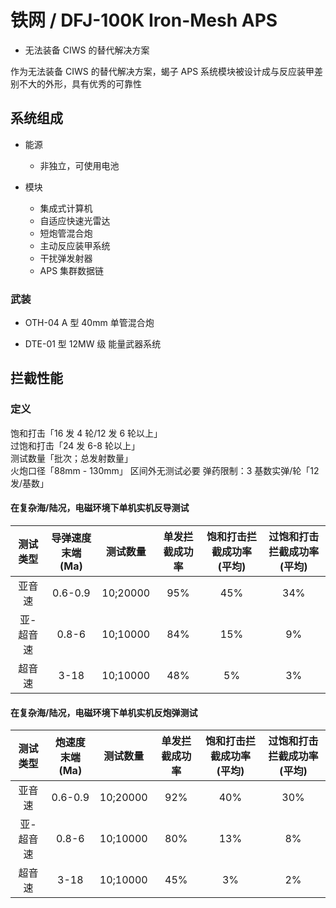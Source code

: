 # 铁网 / DFJ-100K Iron-Mesh APS

- 无法装备 CIWS 的替代解决方案

作为无法装备 CIWS 的替代解决方案，蝎子 APS 系统模块被设计成与反应装甲差别不大的外形，具有优秀的可靠性

## 系统组成

- 能源

  - 非独立，可使用电池

- 模块
  - 集成式计算机
  - 自适应快速光雷达
  - 短炮管混合炮
  - 主动反应装甲系统
  - 干扰弹发射器
  - APS 集群数据链

### 武装

- OTH-04 A 型 40mm 单管混合炮

- DTE-01 型 12MW 级 能量武器系统

## 拦截性能

### 定义

饱和打击「16 发 4 轮/12 发 6 轮以上」  
过饱和打击「24 发 6-8 轮以上」  
测试数量「批次；总发射数量」  
火炮口径「88mm - 130mm」 区间外无测试必要
弹药限制：3 基数实弹/轮「12 发/基数」

#### 在复杂海/陆况，电磁环境下单机实机反导测试

| 测试类型  | 导弹速度 末端(Ma) | 测试数量 | 单发拦截成功率 | 饱和打击拦截成功率(平均) | 过饱和打击拦截成功率(平均) |
| :-------: | :---------------: | :------: | :------------: | :----------------------: | :------------------------: |
|  亚音速   |      0.6-0.9      | 10;20000 |      95%       |           45%            |            34%             |
| 亚-超音速 |       0.8-6       | 10;10000 |      84%       |           15%            |             9%             |
|  超音速   |       3-18        | 10;10000 |      48%       |            5%            |             3%             |

#### 在复杂海/陆况，电磁环境下单机实机反炮弹测试

| 测试类型  | 炮速度 末端(Ma) | 测试数量 | 单发拦截成功率 | 饱和打击拦截成功率(平均) | 过饱和打击拦截成功率(平均) |
| :-------: | :-------------: | :------: | :------------: | :----------------------: | :------------------------: |
|  亚音速   |     0.6-0.9     | 10;20000 |      92%       |           40%            |            30%             |
| 亚-超音速 |      0.8-6      | 10;10000 |      80%       |           13%            |             8%             |
|  超音速   |      3-18       | 10;10000 |      45%       |            3%            |             2%             |
